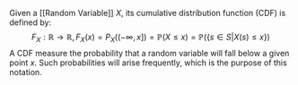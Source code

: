 Given a [[Random Variable]] $X$, its cumulative distribution function (CDF) is defined by: $$F_{X}:\mathbb{R}\rightarrow \mathbb{R}, F_{X}(x)=P_{X}((-\infty, x])=\mathbb{P}(X\le x)=\mathbb{P}(\{s\in S|X(s)\le x\})$$
A CDF measure the probability that a random variable will fall below a given point $x$. Such probabilities will arise frequently, which is the purpose of this notation.